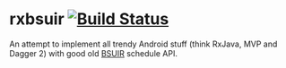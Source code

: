 # rxbsuir [![Build Status](https://travis-ci.org/drymarev/rxbsuir.svg?branch=master)](https://travis-ci.org/drymarev/rxbsuir)
An attempt to implement all trendy Android stuff (think RxJava, MVP and Dagger 2) with good old [BSUIR](http://www.bsuir.by/schedule/API.xhtml) schedule API.
